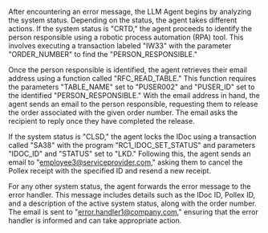 After encountering an error message, the LLM Agent begins by analyzing the system status. Depending on the status, the agent takes different actions. If the system status is "CRTD," the agent proceeds to identify the person responsible using a robotic process automation (RPA) tool. This involves executing a transaction labeled "IW33" with the parameter "ORDER_NUMBER" to find the "PERSON_RESPONSIBLE."

Once the person responsible is identified, the agent retrieves their email address using a function called "RFC_READ_TABLE." This function requires the parameters "TABLE_NAME" set to "PUSER002" and "PUSER_ID" set to the identified "PERSON_RESPONSIBLE." With the email address in hand, the agent sends an email to the person responsible, requesting them to release the order associated with the given order number. The email asks the recipient to reply once they have completed the release.

If the system status is "CLSD," the agent locks the IDoc using a transaction called "SA38" with the program "RC1_IDOC_SET_STATUS" and parameters "IDOC_ID" and "STATUS" set to "LKD." Following this, the agent sends an email to "employee3@serviceprovider.com," asking them to cancel the Pollex receipt with the specified ID and resend a new receipt.

For any other system status, the agent forwards the error message to the error handler. This message includes details such as the IDoc ID, Pollex ID, and a description of the active system status, along with the order number. The email is sent to "error.handler1@company.com," ensuring that the error handler is informed and can take appropriate action.